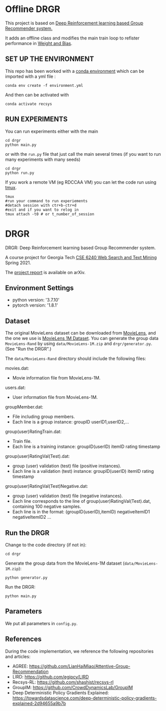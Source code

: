 # Offline DRGR
This project is based on [Deep Reinforcement learning based Group Recommender system.](https://github.com/recohut/S758139)

It adds an offline class and modifies the main train loop to refister performance in [Weight and Bias](https://wandb.ai/site).

## SET UP THE ENVIRONMENT

This repo has been worked with a [conda environment](https://docs.conda.io/en/latest/) which can be imported with a yml file : 

```
conda env create -f environment.yml
```
And then can be activated with

```
conda activate recsys
```
## RUN EXPERIMENTS

You can run experiments either with the main 

```
cd drgr
python main.py
```
or with the `run.py` file that just call the main several times (if you want to run many experiments with many seeds)
```
cd drgr
python run.py
```
If you work a remote VM (eg RDCCAA VM) you can let the code run using [tmux](https://github.com/tmux/tmux/wiki).
```
tmux
#run your command to run experiements
#detach session with ctr+b-ctr+d
#exit and if you want to relog in
tmux attach -t0 # or t_number_of_session
```

# DRGR

DRGR: Deep Reinforcement learning based Group Recommender system.

A course project for Georgia
Tech [CSE 6240 Web Search and Text Mining](https://www.cc.gatech.edu/~srijan/teaching/cse6240/spring2021/) Spring 2021.

The [project report](https://arxiv.org/abs/2106.06900) is available on arXiv.

## Environment Settings

- python version: '3.7.10'
- pytorch version:  '1.8.1'

## Dataset

The original MovieLens dataset can be downloaded from [MovieLens](https://grouplens.org/datasets/movielens/), and the
one we use is [MovieLens 1M Dataset](https://files.grouplens.org/datasets/movielens/ml-1m.zip). You can generate the
group data `MovieLens-Rand` by using `data/MovieLens-1M.zip` and `drgr/generator.py`. (See "Run the DRGR".)

The `data/MovieLens-Rand` directory should include the following files:

movies.dat:

* Movie information file from MovieLens-1M.

users.dat:

* User information file from MovieLens-1M.

groupMember.dat:

* File including group members.
* Each line is a group instance: groupID userID1,userID2,...

group(user)RatingTrain.dat:

* Train file.
* Each line is a training instance: groupID(userID) itemID rating timestamp

group(user)RatingVal(Test).dat:

* group (user) validation (test) file (positive instances).
* Each line is a validation (test) instance: groupID(userID) itemID rating timestamp

group(user)RatingVal(Test)Negative.dat:

* group (user) validation (test) file (negative instances).
* Each line corresponds to the line of group(user)RatingVal(Test).dat, containing 100 negative samples.
* Each line is in the format: (groupID(userID),itemID) negativeItemID1 negativeItemID2 ...

## Run the DRGR

Change to the code directory (if not in):

```
cd drgr
```

Generate the group data from the MovieLens-1M dataset (`data/MovieLens-1M.zip`):

```
python generator.py
```

Run the DRGR:

```
python main.py
```

## Parameters

We put all parameters in `config.py`.

## References

During the code implementation, we reference the following repositories and articles:

* AGREE: https://github.com/LianHaiMiao/Attentive-Group-Recommendation
* LIRD: https://github.com/egipcy/LIRD
* Recsys-RL: https://github.com/shashist/recsys-rl
* GroupIM: https://github.com/CrowdDynamicsLab/GroupIM
* Deep Deterministic Policy Gradients
  Explained: https://towardsdatascience.com/deep-deterministic-policy-gradients-explained-2d94655a9b7b
